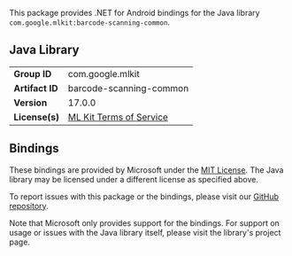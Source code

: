 This package provides .NET for Android bindings for the Java library `com.google.mlkit:barcode-scanning-common`.

## Java Library

| | |
|-|-|
| **Group ID** | com.google.mlkit |
| **Artifact ID** | barcode-scanning-common |
| **Version** | 17.0.0 |
| **License(s)** | [ML Kit Terms of Service](https://developers.google.com/ml-kit/terms) |

## Bindings

These bindings are provided by Microsoft under the [MIT License](https://opensource.org/licenses/MIT). The Java
library may be licensed under a different license as specified above.

To report issues with this package or the bindings, please visit our [GitHub repository](https://aka.ms/android-libraries).

Note that Microsoft only provides support for the bindings. For support on
usage or issues with the Java library itself, please visit the library's project page.
